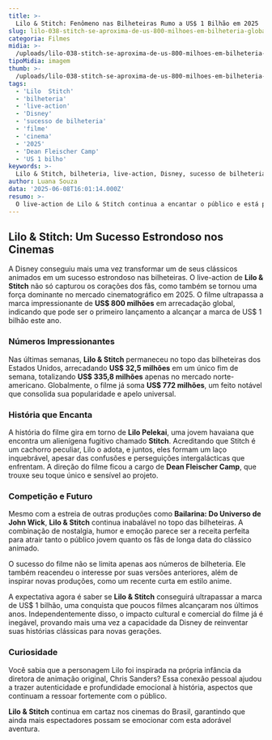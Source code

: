 ```yaml
---
title: >-
  Lilo & Stitch: Fenômeno nas Bilheteiras Rumo a US$ 1 Bilhão em 2025
slug: lilo-038-stitch-se-aproxima-de-us-800-milhoes-em-bilheteria-global
categoria: Filmes
midia: >-
  /uploads/lilo-038-stitch-se-aproxima-de-us-800-milhoes-em-bilheteria-global-thumb.jpg
tipoMidia: imagem
thumb: >-
  /uploads/lilo-038-stitch-se-aproxima-de-us-800-milhoes-em-bilheteria-global-thumb.jpg
tags:
  - 'Lilo  Stitch'
  - 'bilheteria'
  - 'live-action'
  - 'Disney'
  - 'sucesso de bilheteria'
  - 'filme'
  - 'cinema'
  - '2025'
  - 'Dean Fleischer Camp'
  - 'US 1 bilho'
keywords: >-
  Lilo & Stitch, bilheteria, live-action, Disney, sucesso de bilheteria, filme, cinema, 2025, Dean Fleischer Camp, US$ 1 bilhão
author: Luana Souza
data: '2025-06-08T16:01:14.000Z'
resumo: >-
  O live-action de Lilo & Stitch continua a encantar o público e está prestes a alcançar US$ 800 milhões em bilheteria mundial. Com uma forte presença nos cinemas, o filme é um dos grandes sucessos do ano.
---
```


## Lilo & Stitch: Um Sucesso Estrondoso nos Cinemas

A Disney conseguiu mais uma vez transformar um de seus clássicos animados em um sucesso estrondoso nas bilheteiras. O live-action de **Lilo & Stitch** não só capturou os corações dos fãs, como também se tornou uma força dominante no mercado cinematográfico em 2025. O filme ultrapassa a marca impressionante de **US$ 800 milhões** em arrecadação global, indicando que pode ser o primeiro lançamento a alcançar a marca de US$ 1 bilhão este ano.

### Números Impressionantes

Nas últimas semanas, **Lilo & Stitch** permaneceu no topo das bilheteiras dos Estados Unidos, arrecadando **US$ 32,5 milhões** em um único fim de semana, totalizando **US$ 335,8 milhões** apenas no mercado norte-americano. Globalmente, o filme já soma **US$ 772 milhões**, um feito notável que consolida sua popularidade e apelo universal.

### História que Encanta

A história do filme gira em torno de **Lilo Pelekai**, uma jovem havaiana que encontra um alienígena fugitivo chamado **Stitch**. Acreditando que Stitch é um cachorro peculiar, Lilo o adota, e juntos, eles formam um laço inquebrável, apesar das confusões e perseguições intergalácticas que enfrentam. A direção do filme ficou a cargo de **Dean Fleischer Camp**, que trouxe seu toque único e sensível ao projeto.

### Competição e Futuro

Mesmo com a estreia de outras produções como **Bailarina: Do Universo de John Wick**, **Lilo & Stitch** continua inabalável no topo das bilheteiras. A combinação de nostalgia, humor e emoção parece ser a receita perfeita para atrair tanto o público jovem quanto os fãs de longa data do clássico animado.

O sucesso do filme não se limita apenas aos números de bilheteria. Ele também reacendeu o interesse por suas versões anteriores, além de inspirar novas produções, como um recente curta em estilo anime.

A expectativa agora é saber se **Lilo & Stitch** conseguirá ultrapassar a marca de US$ 1 bilhão, uma conquista que poucos filmes alcançaram nos últimos anos. Independentemente disso, o impacto cultural e comercial do filme já é inegável, provando mais uma vez a capacidade da Disney de reinventar suas histórias clássicas para novas gerações.

### Curiosidade

Você sabia que a personagem Lilo foi inspirada na própria infância da diretora de animação original, Chris Sanders? Essa conexão pessoal ajudou a trazer autenticidade e profundidade emocional à história, aspectos que continuam a ressoar fortemente com o público.

**Lilo & Stitch** continua em cartaz nos cinemas do Brasil, garantindo que ainda mais espectadores possam se emocionar com esta adorável aventura.